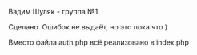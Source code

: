 Вадим Шуляк - группа №1

Сделано.
Ошибок не выдаёт, но это пока что )

Вместо файла auth.php всё реализовано в index.php
